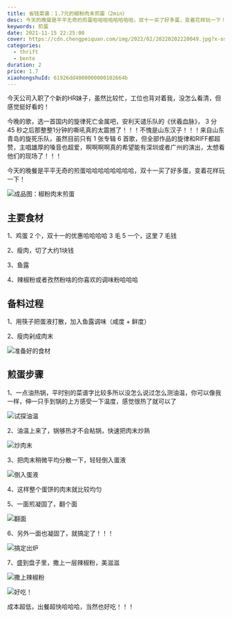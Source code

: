 ```yaml
---
title: 省钱菜谱：1.7元的椒粉肉末煎蛋（2min）
desc: 今天的晚餐是平平无奇的煎蛋哈哈哈哈哈哈哈哈，双十一买了好多蛋，变着花样玩一下！
keywords: 煎蛋
date: 2021-11-15 22:25:00
cover: https://cdn.chengpeiquan.com/img/2022/02/20220202220049.jpg?x-oss-process=image/interlace,1
categories:
  - thrift
  - bento
duration: 2
price: 1.7
xiaohongshuId: 61926dd4000000000102664b
---
```


今天公司入职了个新的HR妹子，虽然比较忙，工位也背对着我，没怎么看清，但感觉挺好看的！

今晚的歌，选一首国内的旋律死亡金属吧，安利天谴乐队的《伏羲血脉》， 3 分 45 秒之后那整整1分钟的嘶吼真的太震撼了！！！不愧是山东汉子！！！来自山东青岛的旋死乐队，虽然目前只有 1 张专辑 6 首歌，但全部作品的旋律和RIFF都超赞，主唱雄厚的嗓音也超爱，啊啊啊啊真的希望能有深圳或者广州的演出，太想看他们的现场了！！！

今天的晚餐是平平无奇的煎蛋哈哈哈哈哈哈哈哈，双十一买了好多蛋，变着花样玩一下！

![成品图：椒粉肉末煎蛋](https://cdn.chengpeiquan.com/img/2022/02/20220202220107.jpg?x-oss-process=image/interlace,1)

## 主要食材

1、鸡蛋 2 个，双十一的优惠哈哈哈哈 3 毛 5 一个，这里 7 毛钱

2、瘦肉，切了大约1块钱

3、鱼露

4、辣椒粉或者孜然粉啥的你喜欢的调味粉哈哈哈

## 备料过程

1、用筷子把蛋液打散，加入鱼露调味（咸度 + 鲜度）

2、瘦肉剁成肉末

![准备好的食材](https://cdn.chengpeiquan.com/img/2022/02/20220202220113.jpg?x-oss-process=image/interlace,1)

## 煎蛋步骤

1、一点油热锅，平时别的菜谱字比较多所以没怎么说过怎么测油温，你可以像我一样，伸一只手到锅的上方感受一下温度，感觉很热了就可以了

![试探油温](https://cdn.chengpeiquan.com/img/2022/02/20220202220112.jpg?x-oss-process=image/interlace,1)

2、油温上来了，锅够热才不会粘锅，快速把肉末炒熟

![炒肉末](https://cdn.chengpeiquan.com/img/2022/02/20220202220111.jpg?x-oss-process=image/interlace,1)

3、把肉末稍微平均分散一下，轻轻倒入蛋液

![倒入蛋液](https://cdn.chengpeiquan.com/img/2022/02/20220202220110.jpg?x-oss-process=image/interlace,1)

4、这样整个蛋饼的肉末就比较均匀

5、一面煎凝固了，翻个面

![翻面](https://cdn.chengpeiquan.com/img/2022/02/20220202220109.jpg?x-oss-process=image/interlace,1)

6、另外一面也凝固了，就搞定了！！！

![搞定出炉](https://cdn.chengpeiquan.com/img/2022/02/20220202220108.jpg?x-oss-process=image/interlace,1)

7、盛到盘子里，撒上一层辣椒粉，美滋滋

![撒上辣椒粉](https://cdn.chengpeiquan.com/img/2022/02/20220202220106.jpg?x-oss-process=image/interlace,1)

![好吃！](https://cdn.chengpeiquan.com/img/2022/02/20220202220105.jpg?x-oss-process=image/interlace,1)

成本超低，出餐超快哈哈哈，当然也好吃！！！

